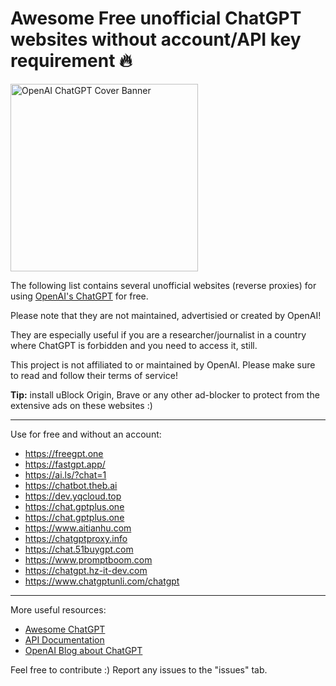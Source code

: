 # Awesome Free unofficial ChatGPT websites without account/API key requirement 🔥
<img align="center" height=300 alt="OpenAI ChatGPT Cover Banner" src="https://user-images.githubusercontent.com/67185896/236300795-7926211f-6a43-4f19-b94a-0da2c7776e47.png">

The following list contains several unofficial websites (reverse proxies) for using [OpenAI's ChatGPT](https://chat.openai.com/) for free.

Please note that they are not maintained, advertisied or created by OpenAI!

They are especially useful if you are a researcher/journalist in a country where ChatGPT is forbidden and you need to access it, still.

This project is not affiliated to or maintained by OpenAI. Please make sure to read and follow their terms of service!

**Tip:** install uBlock Origin, Brave or any other ad-blocker to protect from the extensive ads on these websites :)

***
Use for free and without an account:

- https://freegpt.one
- https://fastgpt.app/
- https://ai.ls/?chat=1
- https://chatbot.theb.ai
- https://dev.yqcloud.top
- https://chat.gptplus.one
- https://chat.gptplus.one
- https://www.aitianhu.com
- https://chatgptproxy.info
- https://chat.51buygpt.com
- https://www.promptboom.com
- https://chatgpt.hz-it-dev.com
- https://www.chatgptunli.com/chatgpt

***

More useful resources:
- [Awesome ChatGPT](https://github.com/humanloop/awesome-chatgpt)
- [API Documentation](https://platform.openai.com/docs)
- [OpenAI Blog about ChatGPT](https://openai.com/blog/chatgpt/)

Feel free to contribute :)
Report any issues to the "issues" tab.
